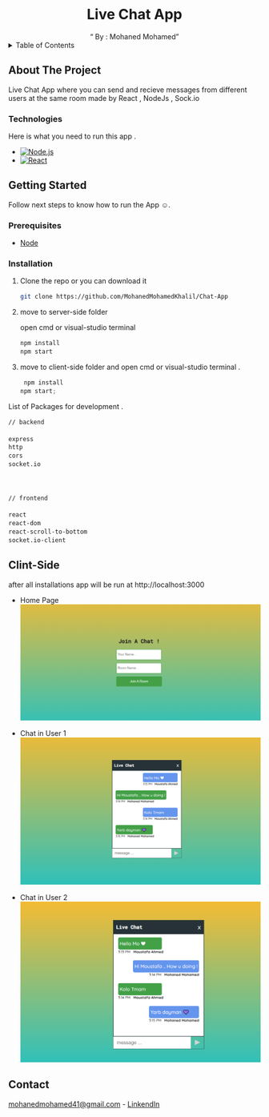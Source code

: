 <br />
<div align="center">
  <h1 align="center">Live Chat App</h1>
  <q align="center"> By : Mohaned Mohamed</q>
</div>

<details>
  <summary>Table of Contents</summary>
  <ol>
    <li>
      <a href="#about-the-project">About The Project</a>
      <ul>
        <li><a href="#Technologies">Technologies</a></li>
      </ul>
    </li>
    <li>
      <a href="#getting-started">Getting Started</a>
      <ul>
        <li><a href="#prerequisites">Prerequisites</a></li>
        <li><a href="#installation">Installation</a></li>
      </ul>
    </li>
    <li><a href="#Clint-Side">Usage</a></li>
    <li><a href="#contact">Contact</a></li>
  </ol>
</details>

<!-- ABOUT THE PROJECT -->

## About The Project

Live Chat App where you can send and recieve messages from different users at the same room
made by React , NodeJs , Sock.io

### Technologies

Here is what you need to run this app .

- [![Node.js][Node.com]](Node-url)
- [![React][React.js]][React-url]

<!-- GETTING STARTED -->

## Getting Started

Follow next steps to know how to run the App ☺.

### Prerequisites

- [Node](https://nodejs.org/en)

### Installation

1. Clone the repo or you can download it

   ```sh
   git clone https://github.com/MohanedMohamedKhalil/Chat-App
   ```

2. move to server-side folder

   open cmd or visual-studio terminal

   ```js
   npm install
   npm start
   ```

3. move to client-side folder and open cmd or visual-studio terminal .

   ```js
    npm install
   npm start;
   ```

List of Packages for development .

```sh
// backend

express
http
cors
socket.io



// frontend

react
react-dom
react-scroll-to-bottom
socket.io-client
```

<!-- USAGE EXAMPLES -->

## Clint-Side

after all installations app will be run at http://localhost:3000

- Home Page
  ![](./Chat.png)

- Chat in User 1
  ![](./User%201.png)

- Chat in User 2
  ![](./User%202.png)

<!-- ROADMAP -->

<!-- CONTACT -->

## Contact

mohanedmohamed41@gmail.com - [LinkendIn](https://www.linkedin.com/in/mohaned-mohamed-khalil/)

<!-- Icons -->

[React.js]: https://img.shields.io/badge/React-20232A?style=for-the-badge&logo=react&logoColor=61DAFB
[React-url]: https://reactjs.org/
[Node.com]: https://img.shields.io/badge/Node.js-18.x-green?style=for-the-badge&logo=node.js&logoColor=white
[Node-url]: https://nodejs.org/
